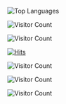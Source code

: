 ![Top Languages](https://github-readme-stats.vercel.app/api/top-langs/?username=RomulusMirauta&layout=compact&theme=dark)

![Visitor Count](https://hits.sh/RomulusMirauta)

![Visitor Count](https://img.shields.io/badge/dynamic/json?color=blue&label=Profile%20Visits&query=value&url=https://api.countapi.xyz/hit/RomulusMirauta/visits)


[![Hits](https://hits.sh/github.com/RomulusMirauta.svg)](https://hits.sh/github.com/RomulusMirauta/)


![Visitor Count](https://img.shields.io/badge/dynamic/json?color=blue&label=Profile%20Views&query=value&url=https://api.countapi.xyz/hit/github-username/visits)

![Visitor Count](https://img.shields.io/badge/dynamic/json?color=blue&label=Profile%20Views&query=value&url=https://api.countapi.xyz/hit/RomulusMirauta/visits)


<script>
function cb(response) {
    document.getElementById('visits').innerText = response.value;
}
</script>
<script async src="https://api.countapi.xyz/hit/github.comRomulusMirauta/visits?callback=cb"></script>


![Visitor Count](https://profile-counter.glitch.me/RomulusMirauta/count.svg)
